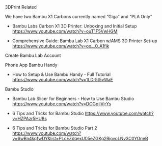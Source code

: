 
3DPrint Related

We have two Bambu X1 Carbons currently named “Giga” and “PLA Only”


* Bambu Labs Carbon X1 3D Printer: Unboxing and Initial Setup https://www.youtube.com/watch?v=ouT1F5VwHGM

* Comprehensive Guide: Bambu Lab X1 Carbon w/AMS 3D Printer Set-up https://www.youtube.com/watch?v=oo__0_A1fik

Create Bambu Lab Account

Phone App  Bambu Handy
* How to Setup & Use Bambu Handy - Full Tutorial https://www.youtube.com/watch?v=1LDr5t5vWaE

Bambu Studio
* Bambu Lab Slicer for Beginners - How to Use Bambu Studio https://www.youtube.com/watch?v=DOGqjlVjrYs

* 6 Tips and Tricks for Bambu Studio https://www.youtube.com/watch?v=HZPAzr5HU8s

* 6 Tips and Tricks for Bambu Studio Part 2 https://www.youtube.com/watch?v=6wBn4kqfwDY&list=PLcEZdqexU05eZGKg2RjovoLNv3C0YOneB
